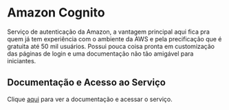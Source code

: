 # Amazon Cognito

Serviço de autenticação da Amazon, a vantagem principal aqui fica pra quem já tem experiência com o ambiente da AWS e pela precificação que é gratuita até 50 mil usuários. Possui pouca coisa pronta em customização das páginas de login e uma documentação não tão amigável para iniciantes.

## Documentação e Acesso ao Serviço

Clique [aqui](https://aws.amazon.com/pt/cognito) para ver a documentação e acessar o serviço.